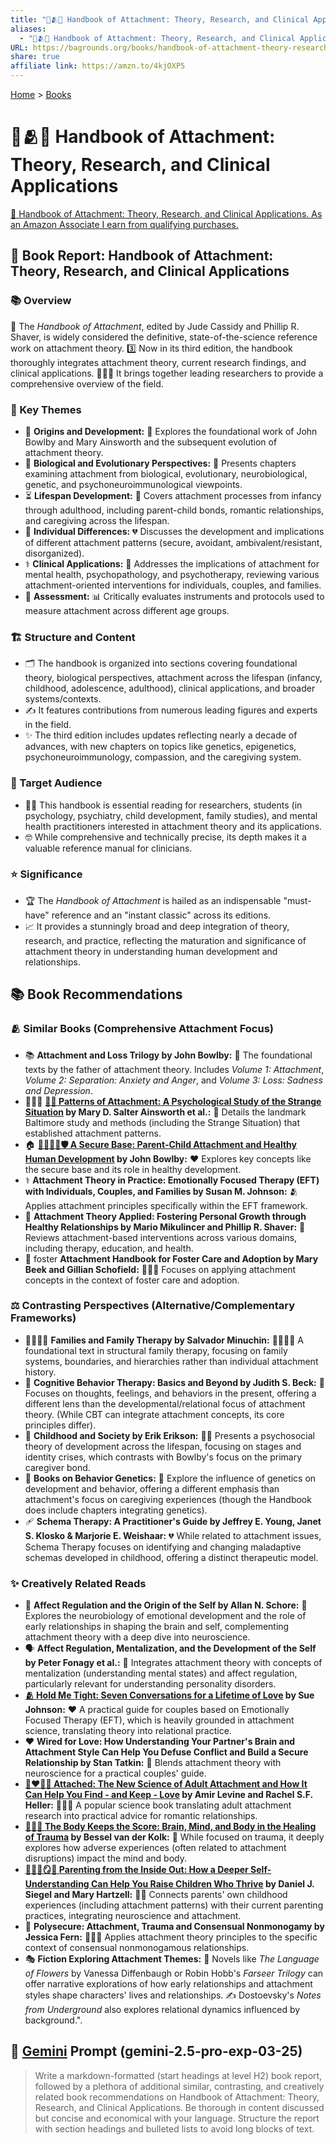 ```yaml
---
title: "📖🫂🥼 Handbook of Attachment: Theory, Research, and Clinical Applications"
aliases:
  - "📖🫂🥼 Handbook of Attachment: Theory, Research, and Clinical Applications"
URL: https://bagrounds.org/books/handbook-of-attachment-theory-research-and-clinical-applications
share: true
affiliate link: https://amzn.to/4kjOXP5
---
```

[Home](../index.md) > [Books](./index.md)  
# 📖🫂🥼 Handbook of Attachment: Theory, Research, and Clinical Applications  
[🛒 Handbook of Attachment: Theory, Research, and Clinical Applications. As an Amazon Associate I earn from qualifying purchases.](https://amzn.to/4kjOXP5)  
  
## 📖 Book Report: Handbook of Attachment: Theory, Research, and Clinical Applications  
  
### 📚 Overview  
📖 The *Handbook of Attachment*, edited by Jude Cassidy and Phillip R. Shaver, is widely considered the definitive, state-of-the-science reference work on attachment theory. 3️⃣ Now in its third edition, the handbook thoroughly integrates attachment theory, current research findings, and clinical applications. 🧑‍🤝‍🧑 It brings together leading researchers to provide a comprehensive overview of the field.  
  
### 🔑 Key Themes  
* 🌱 **Origins and Development:** 👶 Explores the foundational work of John Bowlby and Mary Ainsworth and the subsequent evolution of attachment theory.  
* 🧠 **Biological and Evolutionary Perspectives:** 🧬 Presents chapters examining attachment from biological, evolutionary, neurobiological, genetic, and psychoneuroimmunological viewpoints.  
* ⏳ **Lifespan Development:** 👶 Covers attachment processes from infancy through adulthood, including parent-child bonds, romantic relationships, and caregiving across the lifespan.  
* 👤 **Individual Differences:** 💔 Discusses the development and implications of different attachment patterns (secure, avoidant, ambivalent/resistant, disorganized).  
* ⚕️ **Clinical Applications:** 🏥 Addresses the implications of attachment for mental health, psychopathology, and psychotherapy, reviewing various attachment-oriented interventions for individuals, couples, and families.  
* 🔬 **Assessment:** 📊 Critically evaluates instruments and protocols used to measure attachment across different age groups.  
  
### 🏗️ Structure and Content  
* 🗂️ The handbook is organized into sections covering foundational theory, biological perspectives, attachment across the lifespan (infancy, childhood, adolescence, adulthood), clinical applications, and broader systems/contexts.  
* ✍️ It features contributions from numerous leading figures and experts in the field.  
* ✨ The third edition includes updates reflecting nearly a decade of advances, with new chapters on topics like genetics, epigenetics, psychoneuroimmunology, compassion, and the caregiving system.  
  
### 🎯 Target Audience  
* 👨‍⚕️ This handbook is essential reading for researchers, students (in psychology, psychiatry, child development, family studies), and mental health practitioners interested in attachment theory and its applications.  
* 🤓 While comprehensive and technically precise, its depth makes it a valuable reference manual for clinicians.  
  
### ⭐ Significance  
* 🏆 The *Handbook of Attachment* is hailed as an indispensable "must-have" reference and an "instant classic" across its editions.  
* 📈 It provides a stunningly broad and deep integration of theory, research, and practice, reflecting the maturation and significance of attachment theory in understanding human development and relationships.  
  
## 📚 Book Recommendations  
  
### 🫂 Similar Books (Comprehensive Attachment Focus)  
* 📚 **Attachment and Loss Trilogy by John Bowlby:** 👴 The foundational texts by the father of attachment theory. Includes *Volume 1: Attachment*, *Volume 2: Separation: Anxiety and Anger*, and *Volume 3: Loss: Sadness and Depression*.  
* 👩‍👧‍👦 **[👶🤔 Patterns of Attachment: A Psychological Study of the Strange Situation](./patterns-of-attachment-a-psychological-study-of-the-strange-situation.md) by Mary D. Salter Ainsworth et al.:** 📍 Details the landmark Baltimore study and methods (including the Strange Situation) that established attachment patterns.  
* 🏠 **[👨‍👩‍👧‍👦🛡️ A Secure Base: Parent-Child Attachment and Healthy Human Development](./a-secure-base-parent-child-attachment-and-healthy-human-development.md) by John Bowlby:** ❤️ Explores key concepts like the secure base and its role in healthy development.  
* ⚕️ **Attachment Theory in Practice: Emotionally Focused Therapy (EFT) with Individuals, Couples, and Families by Susan M. Johnson:** 🫂 Applies attachment principles specifically within the EFT framework.  
* 🌱 **Attachment Theory Applied: Fostering Personal Growth through Healthy Relationships by Mario Mikulincer and Phillip R. Shaver:** 🔬 Reviews attachment-based interventions across various domains, including therapy, education, and health.  
* 🧑‍ foster **Attachment Handbook for Foster Care and Adoption by Mary Beek and Gillian Schofield:** 👩‍👧‍👦 Focuses on applying attachment concepts in the context of foster care and adoption.  
  
### ⚖️ Contrasting Perspectives (Alternative/Complementary Frameworks)  
* 👨‍👩‍👧‍👦 **Families and Family Therapy by Salvador Minuchin:** 👨‍👩‍👧‍👦 A foundational text in structural family therapy, focusing on family systems, boundaries, and hierarchies rather than individual attachment history.  
* 🧠 **Cognitive Behavior Therapy: Basics and Beyond by Judith S. Beck:** 🤔 Focuses on thoughts, feelings, and behaviors in the present, offering a different lens than the developmental/relational focus of attachment theory. (While CBT can integrate attachment concepts, its core principles differ).  
* 🧒 **Childhood and Society by Erik Erikson:** 🧑‍🎓 Presents a psychosocial theory of development across the lifespan, focusing on stages and identity crises, which contrasts with Bowlby's focus on the primary caregiver bond.  
* 🧬 **Books on Behavior Genetics:** 🔬 Explore the influence of genetics on development and behavior, offering a different emphasis than attachment's focus on caregiving experiences (though the Handbook does include chapters integrating genetics).  
* 🩹 **Schema Therapy: A Practitioner's Guide by Jeffrey E. Young, Janet S. Klosko & Marjorie E. Weishaar:** 💔 While related to attachment issues, Schema Therapy focuses on identifying and changing maladaptive schemas developed in childhood, offering a distinct therapeutic model.  
  
### ✨ Creatively Related Reads  
* 🧠 **Affect Regulation and the Origin of the Self by Allan N. Schore:** 🧬 Explores the neurobiology of emotional development and the role of early relationships in shaping the brain and self, complementing attachment theory with a deep dive into neuroscience.  
* 🗣️ **Affect Regulation, Mentalization, and the Development of the Self by Peter Fonagy et al.:** 🧠 Integrates attachment theory with concepts of mentalization (understanding mental states) and affect regulation, particularly relevant for understanding personality disorders.  
* **[🫂 Hold Me Tight: Seven Conversations for a Lifetime of Love](./hold-me-tight-seven-conversations-for-a-lifetime-of-love.md) by Sue Johnson:** ❤️ A practical guide for couples based on Emotionally Focused Therapy (EFT), which is heavily grounded in attachment science, translating theory into relational practice.  
* ❤️ **Wired for Love: How Understanding Your Partner's Brain and Attachment Style Can Help You Defuse Conflict and Build a Secure Relationship by Stan Tatkin:** 🧠 Blends attachment theory with neuroscience for a practical couples' guide.  
* **[🧑‍❤️‍🧑🔗 Attached: The New Science of Adult Attachment and How It Can Help You Find - and Keep - Love](./attached-the-new-science-of-adult-attachment-and-how-it-can-help-you-find-and-keep-love.md) by Amir Levine and Rachel S.F. Heller:** 🧑‍🤝‍🧑 A popular science book translating adult attachment research into practical advice for romantic relationships.  
* **[🤕🎼🧠 The Body Keeps the Score: Brain, Mind, and Body in the Healing of Trauma](./the-body-keeps-the-score-brain-mind-and-body-in-the-healing-of-trauma.md) by Bessel van der Kolk:** 🧠 While focused on trauma, it deeply explores how adverse experiences (often related to attachment disruptions) impact the mind and body.  
* **[🤱🏼🤿🪞🌱 Parenting from the Inside Out: How a Deeper Self-Understanding Can Help You Raise Children Who Thrive](./parenting-from-the-inside-out-how-a-deeper-self-understanding-can-help-you-raise-children-who-thrive.md) by Daniel J. Siegel and Mary Hartzell:** 🧑‍🍼 Connects parents' own childhood experiences (including attachment patterns) with their current parenting practices, integrating neuroscience and attachment.  
* 💞 **Polysecure: Attachment, Trauma and Consensual Nonmonogamy by Jessica Fern:** 🧑‍🤝‍🧑 Applies attachment theory principles to the specific context of consensual nonmonogamous relationships.  
* 🎭 **Fiction Exploring Attachment Themes:** 📖 Novels like *The Language of Flowers* by Vanessa Diffenbaugh or Robin Hobb's *Farseer Trilogy* can offer narrative explorations of how early relationships and attachment styles shape characters' lives and relationships. ✍️ Dostoevsky's *Notes from Underground* also explores relational dynamics influenced by background.".  
  
## 💬 [Gemini](../software/gemini.md) Prompt (gemini-2.5-pro-exp-03-25)  
> Write a markdown-formatted (start headings at level H2) book report, followed by a plethora of additional similar, contrasting, and creatively related book recommendations on Handbook of Attachment: Theory, Research, and Clinical Applications. Be thorough in content discussed but concise and economical with your language. Structure the report with section headings and bulleted lists to avoid long blocks of text.